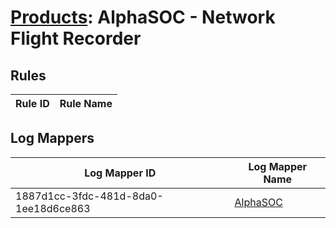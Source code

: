 # [Products](README.md): AlphaSOC - Network Flight Recorder

## Rules

|Rule ID|Rule Name|
|----|----|


## Log Mappers

|Log Mapper ID|Log Mapper Name|
|----|----|
|1887d1cc-3fdc-481d-8da0-1ee18d6ce863|[AlphaSOC](../mappings/1887d1cc-3fdc-481d-8da0-1ee18d6ce863.md)|


